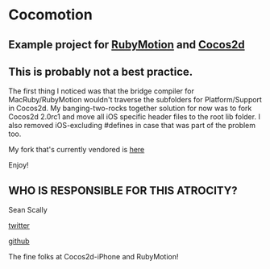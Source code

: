 Cocomotion
==

## Example project for [RubyMotion](http://rubymotion.com) and [Cocos2d](cocos2d-iphone.org)

## This is probably not a best practice. 

The first thing I noticed was that the bridge compiler for MacRuby/RubyMotion wouldn't traverse the subfolders for Platform/Support in Cocos2d. My banging-two-rocks together solution for now was to fork Cocos2d 2.0rc1 and move all iOS specific header files to the root lib folder. I also removed iOS-excluding #defines in case that was part of the problem too.

My fork that's currently vendored is [here](https://github.com/anydiem/cocos2d-iphone/tree/gles20)

Enjoy!

## WHO IS RESPONSIBLE FOR THIS ATROCITY?

Sean Scally

[twitter](http://twitter.com/s_scally)

[github](http://github.com/anydiem)

The fine folks at Cocos2d-iPhone and RubyMotion!
